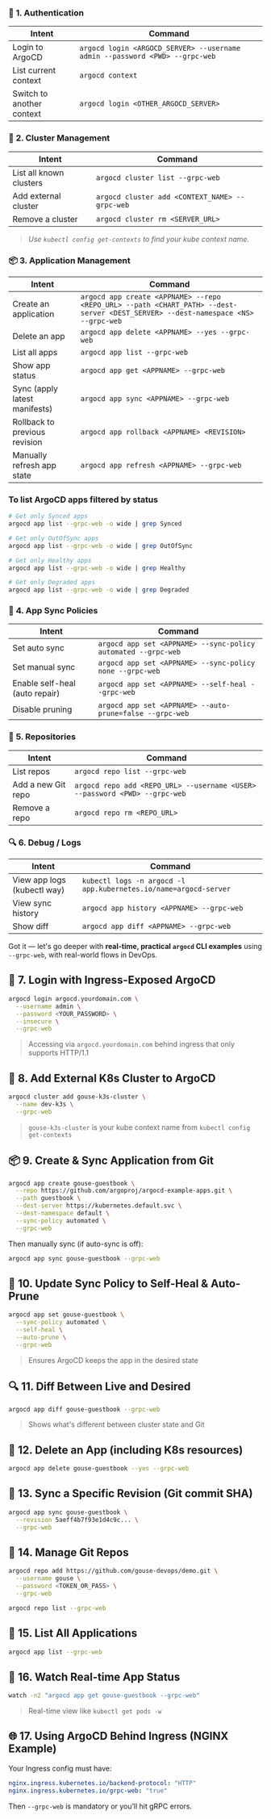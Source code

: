 ### 🔐 **1. Authentication**

|Intent|Command|
|---|---|
|Login to ArgoCD|`argocd login <ARGOCD_SERVER> --username admin --password <PWD> --grpc-web`|
|List current context|`argocd context`|
|Switch to another context|`argocd login <OTHER_ARGOCD_SERVER>`|
### 🔧 **2. Cluster Management**

|Intent|Command|
|---|---|
|List all known clusters|`argocd cluster list --grpc-web`|
|Add external cluster|`argocd cluster add <CONTEXT_NAME> --grpc-web`|
|Remove a cluster|`argocd cluster rm <SERVER_URL>`|

> _Use `kubectl config get-contexts` to find your kube context name._

### 📦 **3. Application Management**

| Intent                        | Command                                                                                                                          |
| ----------------------------- | -------------------------------------------------------------------------------------------------------------------------------- |
| Create an application         | `argocd app create <APPNAME> --repo <REPO_URL> --path <CHART_PATH> --dest-server <DEST_SERVER> --dest-namespace <NS> --grpc-web` |
| Delete an app                 | `argocd app delete <APPNAME> --yes --grpc-web`                                                                                   |
| List all apps                 | `argocd app list --grpc-web`                                                                                                     |
| Show app status               | `argocd app get <APPNAME> --grpc-web`                                                                                            |
| Sync (apply latest manifests) | `argocd app sync <APPNAME> --grpc-web`                                                                                           |
| Rollback to previous revision | `argocd app rollback <APPNAME> <REVISION>`                                                                                       |
| Manually refresh app state    | `argocd app refresh <APPNAME> --grpc-web`                                                                                        |

### To list ArgoCD apps filtered by **status**
```bash
# Get only Synced apps
argocd app list --grpc-web -o wide | grep Synced

# Get only OutOfSync apps
argocd app list --grpc-web -o wide | grep OutOfSync

# Get only Healthy apps
argocd app list --grpc-web -o wide | grep Healthy

# Get only Degraded apps
argocd app list --grpc-web -o wide | grep Degraded
```

### 🧠 **4. App Sync Policies**

|Intent|Command|
|---|---|
|Set auto sync|`argocd app set <APPNAME> --sync-policy automated --grpc-web`|
|Set manual sync|`argocd app set <APPNAME> --sync-policy none --grpc-web`|
|Enable self-heal (auto repair)|`argocd app set <APPNAME> --self-heal --grpc-web`|
|Disable pruning|`argocd app set <APPNAME> --auto-prune=false --grpc-web`|
### 📁 **5. Repositories**

|Intent|Command|
|---|---|
|List repos|`argocd repo list --grpc-web`|
|Add a new Git repo|`argocd repo add <REPO_URL> --username <USER> --password <PWD> --grpc-web`|
|Remove a repo|`argocd repo rm <REPO_URL>`|
### 🔍 **6. Debug / Logs**

|Intent|Command|
|---|---|
|View app logs (kubectl way)|`kubectl logs -n argocd -l app.kubernetes.io/name=argocd-server`|
|View sync history|`argocd app history <APPNAME> --grpc-web`|
|Show diff|`argocd app diff <APPNAME> --grpc-web`|
Got it — let's go deeper with **real-time, practical `argocd` CLI examples** using `--grpc-web`, with real-world flows in DevOps.

## 🔐 7. **Login with Ingress-Exposed ArgoCD**

```bash
argocd login argocd.yourdomain.com \
  --username admin \
  --password <YOUR_PASSWORD> \
  --insecure \
  --grpc-web
```

> Accessing via `argocd.yourdomain.com` behind ingress that only supports HTTP/1.1
## 🔗 8. **Add External K8s Cluster to ArgoCD**

```bash
argocd cluster add gouse-k3s-cluster \
  --name dev-k3s \
  --grpc-web
```

> `gouse-k3s-cluster` is your kube context name from `kubectl config get-contexts`
## 📦 9. **Create & Sync Application from Git**

```bash
argocd app create gouse-guestbook \
  --repo https://github.com/argoproj/argocd-example-apps.git \
  --path guestbook \
  --dest-server https://kubernetes.default.svc \
  --dest-namespace default \
  --sync-policy automated \
  --grpc-web
```
Then manually sync (if auto-sync is off):
```bash
argocd app sync gouse-guestbook --grpc-web
```
## 🔄 10. **Update Sync Policy to Self-Heal & Auto-Prune**

```bash
argocd app set gouse-guestbook \
  --sync-policy automated \
  --self-heal \
  --auto-prune \
  --grpc-web
```
> Ensures ArgoCD keeps the app in the desired state
## 🔍 11. **Diff Between Live and Desired**
```bash
argocd app diff gouse-guestbook --grpc-web
```
> Shows what's different between cluster state and Git
## 🧹 12. **Delete an App (including K8s resources)**
```bash
argocd app delete gouse-guestbook --yes --grpc-web
```
## 🧪 13. **Sync a Specific Revision (Git commit SHA)**
```bash
argocd app sync gouse-guestbook \
  --revision 5aeff4b7f93e1d4c9c... \
  --grpc-web
```
## 🧰 14. **Manage Git Repos**
```bash
argocd repo add https://github.com/gouse-devops/demo.git \
  --username gouse \
  --password <TOKEN_OR_PASS> \
  --grpc-web
```

```bash
argocd repo list --grpc-web
```
## 📜 15. **List All Applications**
```bash
argocd app list --grpc-web
```
## 💬 16. **Watch Real-time App Status**
```bash
watch -n2 "argocd app get gouse-guestbook --grpc-web"
```
> Real-time view like `kubectl get pods -w`
## 🌐 17. **Using ArgoCD Behind Ingress (NGINX Example)**

Your Ingress config must have:
```yaml
nginx.ingress.kubernetes.io/backend-protocol: "HTTP"
nginx.ingress.kubernetes.io/grpc-web: "true"
```
Then `--grpc-web` is mandatory or you’ll hit gRPC errors.

